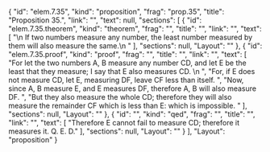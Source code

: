 {
  "id": "elem.7.35",
  "kind": "proposition",
  "frag": "prop.35",
  "title": "Proposition 35.",
  "link": "",
  "text": null,
  "sections": [
    {
      "id": "elem.7.35.theorem",
      "kind": "theorem",
      "frag": "",
      "title": "",
      "link": "",
      "text": [
        "\n       If two numbers measure any number, the least number measured by them will also measure the same.\n      "
      ],
      "sections": null,
      "Layout": ""
    },
    {
      "id": "elem.7.35.proof",
      "kind": "proof",
      "frag": "",
      "title": "",
      "link": "",
      "text": [
        "For let the two numbers A, B measure any number CD, and let E be the least that they measure; I say that E also measures CD. \n      ",
        "For, if E does not measure CD, let E, measuring DF, leave CF less than itself. ",
        "Now, since A, B measure E, and E measures DF, therefore A, B will also measure DF. ",
        "But they also measure the whole CD; therefore they will also measure the remainder CF which is less than E: which is impossible. "
      ],
      "sections": null,
      "Layout": ""
    },
    {
      "id": "",
      "kind": "qed",
      "frag": "",
      "title": "",
      "link": "",
      "text": [
        "Therefore E cannot fail to measure CD; therefore it measures it. Q. E. D."
      ],
      "sections": null,
      "Layout": ""
    }
  ],
  "Layout": "proposition"
}
